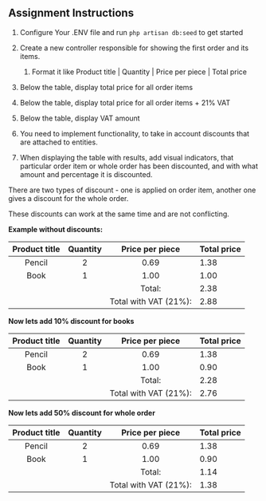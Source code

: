 ## Assignment Instructions

1. Configure Your .ENV file and run 
`php artisan db:seed` to get started

2. Create a new controller responsible for showing the first order and its items.
    1. Format it like Product title | Quantity | Price per piece | Total price
    
3. Below the table, display total price for all order items
4. Below the table, display total price for all order items + 21% VAT
5. Below the table, display VAT amount

6. You need to implement functionality, to take in account discounts that are attached to entities.
7. When displaying the table with results, add visual indicators, that particular order item or whole order has been
 discounted, and with what amount and percentage it is discounted.

There are two types of discount - one is applied on order item, another one gives a discount for the whole order.

These discounts can work at the same time and are not conflicting.

**Example without discounts:**

| Product title | Quantity | Price per piece | Total price |
|:-------------:|:--------:|:---------------:|-------------|
| Pencil        | 2        | 0.69            | 1.38        |
| Book          | 1        | 1.00            | 1.00        |
|           |         | Total:            | 2.38        |
|           |         | Total with VAT (21%):            | 2.88        |


**Now lets add 10% discount for books**

| Product title | Quantity | Price per piece | Total price |
|:-------------:|:--------:|:---------------:|-------------|
| Pencil        | 2        | 0.69            | 1.38        |
| Book          | 1        | 1.00            | 0.90        |
|           |         | Total:            | 2.28        |
|           |         | Total with VAT (21%):            | 2.76        |

**Now lets add 50% discount for whole order**

| Product title | Quantity | Price per piece | Total price |
|:-------------:|:--------:|:---------------:|-------------|
| Pencil        | 2        | 0.69            | 1.38        |
| Book          | 1        | 1.00            | 0.90        |
|           |         | Total:            | 1.14        |
|           |         | Total with VAT (21%):            | 1.38        |

